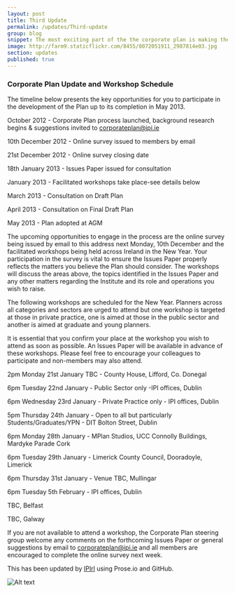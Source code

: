 ```yaml
---
layout: post
title: Third Update
permalink: /updates/Third-update
group: blog
snippet: The most exciting part of the the corporate plan is making the plan
image: http://farm9.staticflickr.com/8455/8072051911_2987814e03.jpg
section: updates
published: true
---
```


### Corporate Plan Update and Workshop Schedule

The timeline below presents the key opportunities for you to participate in the development of the Plan up to its completion in May 2013. 
 
October 2012 - Corporate Plan process launched, background research begins & suggestions invited to corporateplan@ipi.ie

10th December 2012	- Online survey issued to members by email

21st December 2012 - Online survey closing date

18th January 2013 - Issues Paper issued for consultation

January 2013 - Facilitated workshops take place-see details below

March 2013 - Consultation on Draft Plan

April 2013 - Consultation on Final Draft Plan

May 2013 - Plan adopted at AGM
 
The upcoming opportunities to engage in the process are the online survey being issued by email to this address next Monday, 10th December and the facilitated  workshops being held across Ireland in the New Year. Your participation in the survey is vital to ensure the Issues Paper properly reflects the matters you believe the Plan should consider. The workshops will discuss the areas above, the topics identified in the Issues Paper and any other matters regarding the Institute and its role and operations you wish to raise.
 
The following workshops are scheduled for the New Year. Planners across all categories and sectors are urged to attend but one workshop is targeted at those in private practice, one is aimed at those in the public sector and another is aimed at graduate and young planners.

It is essential that you confirm your place at the workshop you wish to attend as soon as possible. An Issues Paper will be available in advance of these workshops. Please feel free to encourage your colleagues to participate and non-members may also attend.
 
2pm Monday 21st January TBC - County House, Lifford, Co. Donegal	

6pm Tuesday 22nd January - Public Sector only -IPI offices, Dublin

6pm Wednesday 23rd January - Private Practice only - IPI offices, Dublin		

5pm Thursday 24th January - Open to all but particularly Students/Graduates/YPN	- DIT Bolton Street, Dublin	

6pm Monday 28th January	- MPlan Studios, UCC Connolly Buildings, Mardyke Parade Cork 	

6pm Tuesday 29th January - Limerick County Council, Dooradoyle, Limerick		

6pm Thursday 31st January - Venue TBC, Mullingar	

6pm Tuesday 5th February - IPI offices, Dublin

TBC, Belfast	

TBC, Galway	
 
If you are not available to attend a workshop, the Corporate Plan steering group welcome any comments on the forthcoming Issues Paper or general suggestions by email to corporateplan@ipi.ie and all members are encouraged to complete the online survey next week.  

This has been updated by [IPIrl](http://github.com/IPIrl) using Prose.io and GitHub.

![Alt text]({{page.image}})